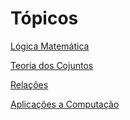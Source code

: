 # Tópicos

[Lógica Matemática](https://github.com/Renanvt/logica-de-computacao/blob/main/Logica-Matematica.md)

[Teoria dos Cojuntos](https://github.com/Renanvt/logica-de-computacao/blob/main/Teoria-dos-Conjuntos.md)

[Relações]()

[Aplicações a Computação]()

